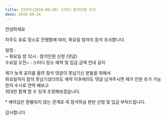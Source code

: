 ```yaml
---
title: 23주차(2018-09-29) 스터디 참석인원 조사
date: 2018-09-24
---
```


<p>
안녕하세요
</p><p>
차주도 유료 장소로 진행함에 따라, 화요일 밤까지 참석 조사합니다.
</p><p>
일정 :<br>
~ 화요일 밤 12시 : 참석인원 신청 (댓글)<br>
수요일 오전~ : 스터디 장소 예약 및 입금 금액 안내 공지
</p><p>
제가 늦게 공지를 올려 참석 댓글이 못남기신 분들을 위해서<br>
화요일까지 참석 못남기셨더라도 예약 이후에라도 댓글 남겨주시면 제가 인원 추가 가능한지 수시로 연락 해보고<br>
최대한 함께 할 수 있게 조정해보겠습니다.
</p><p>
* 예약금은 환불되지 않는 관계로 꼭 참석하실 분만 신청 및 입금 부탁드립니다.
</p><p>
감사합니다
</p>
